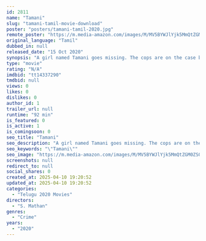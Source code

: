 ```yaml
---
id: 2811
name: "Tamani"
slug: "tamani-tamil-movie-download"
poster: "posters/tamani-tamil-2020.jpg"
remote_poster: "https://m.media-amazon.com/images/M/MV5BYWJlYjk5MmQtZGM0ZS00MTAwLWEyZWUtNTg1ODAyZThmNzExXkEyXkFqcGdeQXVyODc1ODUxNjE@._V1_SX300.jpg"
original_language: "Tamil"
dubbed_in: null
released_date: "15 Oct 2020"
synopsis: "A girl named Tamani goes missing. The cops are on the case but discover even more crimes."
type: "movie"
rating: "N/A"
imdbid: "tt14337290"
tmdbid: null
views: 0
likes: 0
dislikes: 0
author_id: 1
trailer_url: null
runtime: "92 min"
is_featured: 0
is_active: 1
is_comingsoon: 0
seo_title: "Tamani"
seo_description: "A girl named Tamani goes missing. The cops are on the case but discover even more crimes."
seo_keywords: "\"Tamani\""
seo_image: "https://m.media-amazon.com/images/M/MV5BYWJlYjk5MmQtZGM0ZS00MTAwLWEyZWUtNTg1ODAyZThmNzExXkEyXkFqcGdeQXVyODc1ODUxNjE@._V1_SX300.jpg"
screenshots: null
redirect_to: null
social_shares: 0
created_at: 2025-04-10 19:20:52
updated_at: 2025-04-10 19:20:52
categories:
  - "Telugu 2020 Movies"
directors:
  - "S. Mathan"
genres:
  - "Crime"
years:
  - "2020"
---
```

